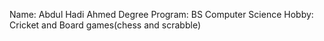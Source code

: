 Name: Abdul Hadi Ahmed
Degree Program: BS Computer Science
Hobby: Cricket and Board games(chess and scrabble)

